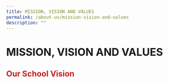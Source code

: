 ```yaml
---
title: MISSION, VISION AND VALUES
permalink: /about-us/mission-vision-and-values
description: ""
---
```

# MISSION, VISION AND VALUES
## <span style="color: #c81b1b;"> Our School Vision </span>

